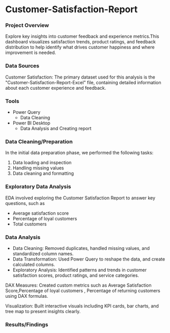 # Customer-Satisfaction-Report

### Project Overview

Explore key insights into customer feedback and experience metrics.This dashboard visualizes satisfaction trends, product ratings, and feedback distribution to help identify what drives customer happiness and where improvement is needed.

### Data Sources

Customer Satisfaction: The primary dataset used for this analysis is the "Customer-Satisfaction-Report-Excel" file, containing detailed information about each customer experience and feedback.

### Tools

- Power Query
  - Data Cleaning
- Power BI Desktop
  - Data Analysis and Creating report


### Data Cleaning/Preparation

In the initial data preparation phase, we performed the following tasks:
1. Data loading and inspection
2. Handling missing values
3. Data cleaning and formatting

### Exploratory Data Analysis

EDA involved exploring the Customer Satisfaction Report to answer key questions, such as
- Average satisfaction score
- Percentage of loyal customers
- Total customers

### Data Analysis
- Data Cleaning: Removed duplicates, handled missing values, and standardized column names.
- Data Transformation: Used Power Query to reshape the data, and create calculated columns.
- Exploratory Analysis: Identified patterns and trends in customer satisfaction scores, product ratings, and service categories.

DAX Measures: Created custom metrics such as Average Satisfaction Score,Percentage of loyal customers , Percentage of returning customers using DAX formulas.

Visualization: Built interactive visuals including KPI cards, bar charts, and tree map to present insights clearly.


### Results/Findings


